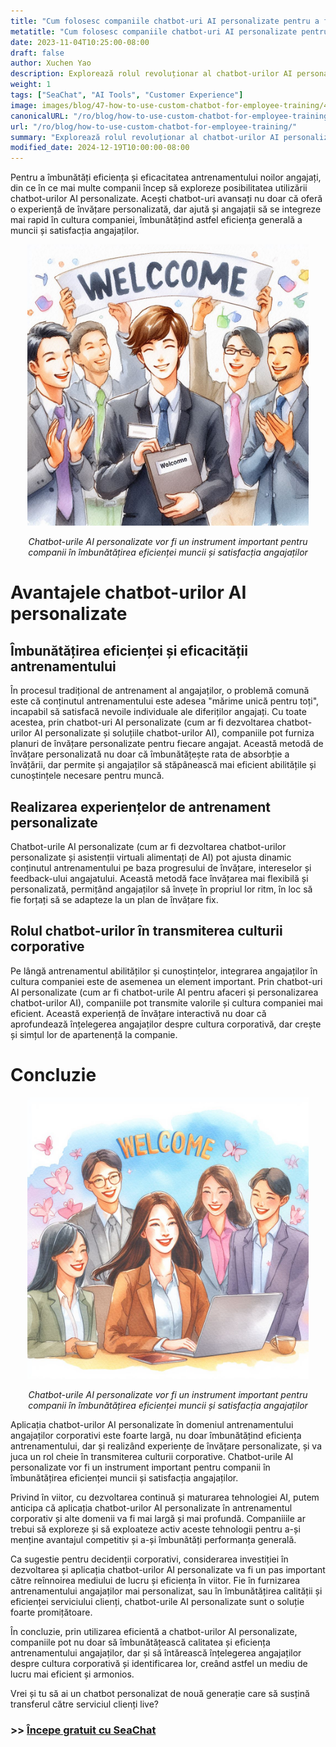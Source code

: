 ```yaml
---
title: "Cum folosesc companiile chatbot-uri AI personalizate pentru a face antrenamentul angajaților mai ușor"
metatitle: "Cum folosesc companiile chatbot-uri AI personalizate pentru a face antrenamentul angajaților mai ușor | Seria SeaChat pentru chatbot-uri de nouă generație"
date: 2023-11-04T10:25:00-08:00
draft: false
author: Xuchen Yao
description: Explorează rolul revoluționar al chatbot-urilor AI personalizate în îmbunătățirea eficienței antrenamentului angajaților și experiența de învățare personalizată, și analizează rolul lor cheie în transmiterea culturii corporative și îmbunătățirea eficienței de afaceri.
weight: 1
tags: ["SeaChat", "AI Tools", "Customer Experience"]
image: images/blog/47-how-to-use-custom-chatbot-for-employee-training/47-how-to-use-custom-chatbot-for-employee-training.png
canonicalURL: "/ro/blog/how-to-use-custom-chatbot-for-employee-training/"
url: "/ro/blog/how-to-use-custom-chatbot-for-employee-training/"
summary: "Explorează rolul revoluționar al chatbot-urilor AI personalizate în îmbunătățirea eficienței antrenamentului angajaților și experiența de învățare personalizată, și analizează rolul lor cheie în transmiterea culturii corporative și îmbunătățirea eficienței de afaceri."
modified_date: 2024-12-19T10:00:00-08:00
---
```


Pentru a îmbunătăți eficiența și eficacitatea antrenamentului noilor angajați, din ce în ce mai multe companii încep să exploreze posibilitatea utilizării chatbot-urilor AI personalizate. Acești chatbot-uri avansați nu doar că oferă o experiență de învățare personalizată, dar ajută și angajații să se integreze mai rapid în cultura companiei, îmbunătățind astfel eficiența generală a muncii și satisfacția angajaților.

<center>
<img height="450px" src="/images/blog/47-how-to-use-custom-chatbot-for-employee-training/1-custom-chatbot-makes-onboarding-easy.jpeg" alt="Chatbot-urile AI personalizate vor fi un instrument important pentru companii în îmbunătățirea eficienței muncii și satisfacția angajaților"/>

*Chatbot-urile AI personalizate vor fi un instrument important pentru companii în îmbunătățirea eficienței muncii și satisfacția angajaților*
</center>

# Avantajele chatbot-urilor AI personalizate

## Îmbunătățirea eficienței și eficacității antrenamentului
În procesul tradițional de antrenament al angajaților, o problemă comună este că conținutul antrenamentului este adesea "mărime unică pentru toți", incapabil să satisfacă nevoile individuale ale diferiților angajați. Cu toate acestea, prin chatbot-uri AI personalizate (cum ar fi dezvoltarea chatbot-urilor AI personalizate și soluțiile chatbot-urilor AI), companiile pot furniza planuri de învățare personalizate pentru fiecare angajat. Această metodă de învățare personalizată nu doar că îmbunătățește rata de absorbție a învățării, dar permite și angajaților să stăpânească mai eficient abilitățile și cunoștințele necesare pentru muncă.

## Realizarea experiențelor de antrenament personalizate
Chatbot-urile AI personalizate (cum ar fi dezvoltarea chatbot-urilor personalizate și asistenții virtuali alimentați de AI) pot ajusta dinamic conținutul antrenamentului pe baza progresului de învățare, intereselor și feedback-ului angajatului. Această metodă face învățarea mai flexibilă și personalizată, permițând angajaților să învețe în propriul lor ritm, în loc să fie forțați să se adapteze la un plan de învățare fix.

## Rolul chatbot-urilor în transmiterea culturii corporative
Pe lângă antrenamentul abilităților și cunoștințelor, integrarea angajaților în cultura companiei este de asemenea un element important. Prin chatbot-uri AI personalizate (cum ar fi chatbot-urile AI pentru afaceri și personalizarea chatbot-urilor AI), companiile pot transmite valorile și cultura companiei mai eficient. Această experiență de învățare interactivă nu doar că aprofundează înțelegerea angajaților despre cultura corporativă, dar crește și simțul lor de apartenență la companie.

# Concluzie

<center>
<img height="450px" src="/images/blog/47-how-to-use-custom-chatbot-for-employee-training/2-focus-on-employee-happiness-by-smooth-training.jpeg" alt="Chatbot-urile AI personalizate vor fi un instrument important pentru companii în îmbunătățirea eficienței muncii și satisfacția angajaților"/>

*Chatbot-urile AI personalizate vor fi un instrument important pentru companii în îmbunătățirea eficienței muncii și satisfacția angajaților*
</center>

Aplicația chatbot-urilor AI personalizate în domeniul antrenamentului angajaților corporativi este foarte largă, nu doar îmbunătățind eficiența antrenamentului, dar și realizând experiențe de învățare personalizate, și va juca un rol cheie în transmiterea culturii corporative. Chatbot-urile AI personalizate vor fi un instrument important pentru companii în îmbunătățirea eficienței muncii și satisfacția angajaților.

Privind în viitor, cu dezvoltarea continuă și maturarea tehnologiei AI, putem anticipa că aplicația chatbot-urilor AI personalizate în antrenamentul corporativ și alte domenii va fi mai largă și mai profundă. Companiiile ar trebui să exploreze și să exploateze activ aceste tehnologii pentru a-și menține avantajul competitiv și a-și îmbunătăți performanța generală.

Ca sugestie pentru decidenții corporativi, considerarea investiției în dezvoltarea și aplicația chatbot-urilor AI personalizate va fi un pas important către reînnoirea mediului de lucru și eficiența în viitor. Fie în furnizarea antrenamentului angajaților mai personalizat, sau în îmbunătățirea calității și eficienței serviciului clienți, chatbot-urile AI personalizate sunt o soluție foarte promițătoare.

În concluzie, prin utilizarea eficientă a chatbot-urilor AI personalizate, companiile pot nu doar să îmbunătățească calitatea și eficiența antrenamentului angajaților, dar și să întărească înțelegerea angajaților despre cultura corporativă și identificarea lor, creând astfel un mediu de lucru mai eficient și armonios.

Vrei și tu să ai un chatbot personalizat de nouă generație care să susțină transferul către serviciul clienți live?

### >> [Începe gratuit cu SeaChat](https://chat.seasalt.ai/?utm_source=blog)
